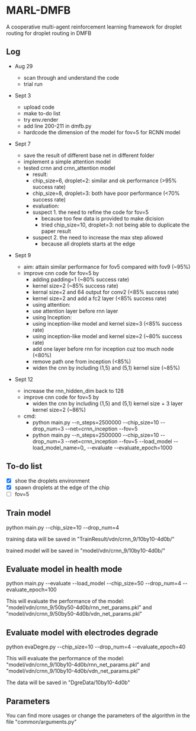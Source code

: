 # MARL-DMFB
A cooperative multi-agent reinforcement learning framework for droplet routing for droplet routing in DMFB

## Log 
- Aug 29
    - scan through and understand the code
    - trial run

- Sept 3
    - upload code
    - make to-do list
    - try env.render
    - add line 200-211 in dmfb.py
    - hardcode the dimension of the model for fov=5 for RCNN model

- Sept 7
    - save the result of different base net in different folder
    - implement a simple attention model
    - tested crnn and crnn_attention model
        - result: 
        - chip_size=6, droplet=2: similar and ok performance (>95% success rate)
        - chip_size=8, droplet=3: both have poor performance (<70% success rate)
        - evaluation:
        - suspect 1. the need to refine the code for fov=5 
            - because too few data is provided to make dicision
            - tried chip_size=10, droplet=3: not being able to duplicate the paper result
        - suspect 2. the need to increase the max step allowed
            - because all droplets starts at the edge

- Sept 9
    - aim: attain similar performance for fov5 compared with fov9 (~95%)
    - improve cnn code for fov=5 by 
        - adding padding=1 (~80% success rate)
        - kernel size=2 (~85% success rate)
        - kernal size=2 and 64 output for conv2 (<85% success rate)
        - kernel size=2 and add a fc2 layer (<85% success rate)
        - using attention:
        - use attention layer before rnn layer
        - using Inception:
        - using inception-like model and kernel size=3 (<85% success rate)
        - using inception-like model and kernel size=2 (~80% success rate)
        - add one layer before rnn for inception cuz too much node (<80%)
        - remove path one from inception (<85%)
        - widen the cnn by including (1,5) and (5,1) kernel size (~85%)

- Sept 12
    - increase the rnn_hidden_dim back to 128
    - improve cnn code for fov=5 by
        - widen the cnn by including (1,5) and (5,1) kernel size + 3 layer kernel size=2 (~86%)
    - cmd:
        - python main.py --n_steps=2500000 --chip_size=10 --drop_num=3 --net=crnn_inception --fov=5
        - python main.py --n_steps=2500000 --chip_size=10 --drop_num=3 --net=crnn_inception --fov=5 --load_model --load_model_name=0_ --evaluate --evaluate_epoch=1000
        


## To-do list
- [x] shoe the droplets environment
- [x] spawn droplets at the edge of the chip
- [ ] fov=5

## Train model
python main.py --chip_size=10 --drop_num=4 

training data will be saved in "TrainResult/vdn/crnn_9/10by10-4d0b/"

trained model will be saved in "model/vdn/crnn_9/10by10-4d0b/"

## Evaluate model in health mode
python main.py --evaluate --load_model --chip_size=50 --drop_num=4 --evaluate_epoch=100

This will evaluate the performance of the model: "model/vdn/crnn_9/50by50-4d0b/rnn_net_params.pkl" and "model/vdn/crnn_9/50by50-4d0b/vdn_net_params.pkl"

## Evaluate model with electrodes degrade
python evaDegre.py --chip_size=10 --drop_num=4 --evaluate_epoch=40

This will evaluate the performance of the model: "model/vdn/crnn_9/10by10-4d0b/rnn_net_params.pkl" and "model/vdn/crnn_9/10by10-4d0b/vdn_net_params.pkl"

The data will be saved in "DgreData/10by10-4d0b"

## Parameters
You can find more usages or change the parameters of the algorithm in the file "common/arguments.py"

